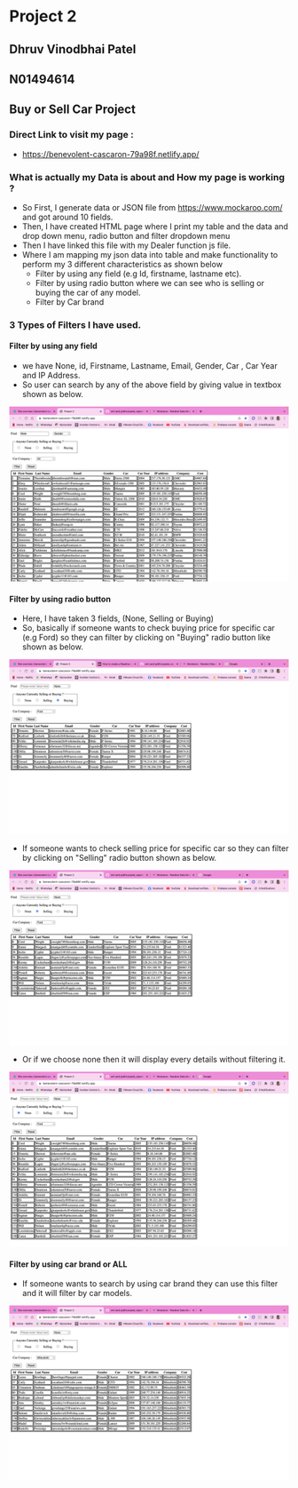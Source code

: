 # Project 2

## Dhruv Vinodbhai Patel
## N01494614
## Buy or Sell Car Project


### Direct Link to visit my page : 
- https://benevolent-cascaron-79a98f.netlify.app/


### What is actually my Data is about and How my page is working ? 
- So First, I generate data or JSON file from https://www.mockaroo.com/ and got around 10 fields.
- Then, I have created HTML page where I print my table and the data and drop down menu, radio button and filter dropdown menu
- Then I have linked this file with my Dealer function js file.
- Where I am mapping my json data into table and make functionality to perform my 3 different characteristics as shown below
    - Filter by using any field (e.g Id, firstname, lastname etc).
    - Filter by using radio button where we can see who is selling or buying the car of any model.
    - Filter by Car brand

### 3 Types of Filters I have used.
#### Filter by using any field
- we have None, id, Firstname, Lastname, Email, Gender, Car , Car Year and IP Address.
- So user can search by any of the above field by giving value in textbox shown as below.

![alt text](./assets/4.png)

#### Filter by using radio button
- Here, I have taken 3 fields, (None, Selling or Buying)
- So, basically if someone wants to check buying price for specific car (e.g Ford) so they can filter by clicking on "Buying" radio button like shown as below.

![alt text](./assets/2.png)

- If someone wants to check selling price for specific car so they can filter by clicking on "Selling" radio button shown as below.

![alt text](./assets/3.png)


- Or if we choose none then it will display every details without filtering it.

![alt text](./assets/1.png)

#### Filter by using car brand or ALL

- If someone wants to search by using car brand they can use this filter and it will filter by car models.

![alt text](./assets/5.png)

